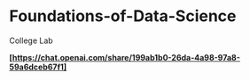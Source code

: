 # Foundations-of-Data-Science
College Lab


**[https://chat.openai.com/share/199ab1b0-26da-4a98-97a8-59a6dceb67f1]**
